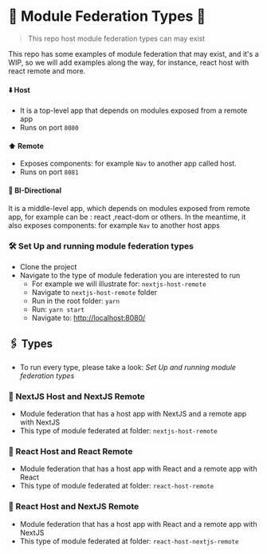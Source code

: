 # 🧰 Module Federation Types 🧰

> This repo host module federation types can may exist

This repo has some examples of module federation that may exist, and it's a WIP, so we will add examples along the way, for instance, react host with react remote and more.

#### ⬇️ Host
- It is a top-level app that depends on modules exposed from a remote app 
- Runs on port `8080`

#### ⬆️ Remote
- Exposes components: for example `Nav` to another app called host.
- Runs on port `8081`

#### 🔄 BI-Directional
It is a middle-level app, which depends on modules exposed from remote app, for example can be : react ,react-dom or others. In the meantime, it also exposes components: for example `Nav` to another host apps 

### 🛠️ Set Up and running module federation types
- Clone the project
- Navigate to the type of module federation you are interested to run
  - For example we will illustrate for: `nextjs-host-remote` 
  - Navigate to `nextjs-host-remote` folder
  - Run in the root folder: `yarn`
  - Run: `yarn start`
  - Navigate to: [http://localhost:8080/](http://localhost:8080/)



## 🖇️ Types
- To run every type, please take a look: *Set Up and running module federation types* 

### 💠 NextJS Host and NextJS Remote
-  Module federation that has a host app with NextJS and a remote app with NextJS
- This type of module federated at folder: `nextjs-host-remote`


### 💠 React Host and React Remote
-  Module federation that has a host app with React and a remote app with React
- This type of module federated at folder: `react-host-remote`

### 💠 React Host and NextJS Remote
-  Module federation that has a host app with React and a remote app with NextJS
- This type of module federated at folder: `react-host-nextjs-remote`
